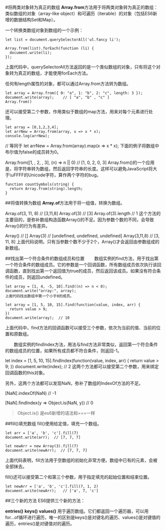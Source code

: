 #将两类对象转为真正的数组
**Array.from**方法用于将两类对象转为真正的数组：类似数组的对象（array-like object）和可遍历（iterable）的对象（包括ES6新增的数据结构Set和Map）。

一个转换类数组对象到数组的一个示例：
```
let list = document.querySelectorAll('ul.fancy li');
 
Array.from(list).forEach(function (li) {
  document.write(li);
});
```
上面代码中，querySelectorAll方法返回的是一个类似数组的对象，只有将这个对象转为真正的数组，才能使用forEach方法。

任何有length属性的对象，都可以通过Array.from方法转为数组。
```
let array = Array.from({ 0: "a", 1: "b", 2: "c", length: 3 });
document.write(array);    // [ "a", "b" , "c" ]
Array.from()
```
还可以接受第二个参数，作用类似于数组的map方法，用来对每个元素进行处理。
```
let array = [0,1,2,3,4];
let arrNew = Array.from(array, x => x * x);
console.log(arrNew);
```
// 等同于
let arrNew = Array.from(array).map(x => x * x);
下面的例子将数组中布尔值为false的成员转为0。

Array.from([1, , 2, , 3], (n) => n || 0)
// [1, 0, 2, 0, 3]
Array.from()的一个应用是，将字符串转为数组，然后返回字符串的长度。这样可以避免JavaScript将大于\uFFFF的Unicode字符，算作两个字符的bug。
```
function countSymbols(string) {
  return Array.from(string).length;
}
```
##将值转换为数组
**Array.of**方法用于将一组值，转换为数组。

Array.of(3, 11, 8) // [3,11,8]
Array.of(3) // [3]
Array.of(3).length // 1
这个方法的主要目的，是弥补数组构造函数Array()的不足。因为参数个数的不同，会导致Array()的行为有差异。

Array() // []
Array(3) // [undefined, undefined, undefined]
Array(3,11,8) // [3, 11, 8]
上面代码说明，只有当参数个数不少于2个，Array()才会返回由参数组成的新数组。

##找出第一个符合条件的数组成员和位置
　　数组实例的find方法，用于找出第一个符合条件的数组成员。它的参数是一个回调函数，所有数组成员依次执行该回调函数，直到找出第一个返回值为true的成员，然后返回该成员。如果没有符合条件的成员，则返回undefined。
```
let array = [1, 4, -5, 10].find((n) => n < 0);
document.write("array:", array);
上面代码找出数组中第一个小于0的成员。

let array = [1, 5, 10, 15].find(function(value, index, arr) {
  return value > 9;
}) 
document.write(array);  // 10
```
上面代码中，find方法的回调函数可以接受三个参数，依次为当前的值、当前的位置和原数组。

　　数组实例的findIndex方法，用法与find方法非常类似，返回第一个符合条件的数组成员的位置，如果所有成员都不符合条件，则返回-1。

let index = [1, 5, 10, 15].findIndex(function(value, index, arr) {
  return value > 9;
}) 
document.write(index);  // 2
这两个方法都可以接受第二个参数，用来绑定回调函数的this对象。

另外，这两个方法都可以发现NaN，弥补了数组的IndexOf方法的不足。

[NaN].indexOf(NaN)
// -1
 
[NaN].findIndex(y => Object.is(NaN, y))
// 0

>Object.is() 是es6新增的语法和===一样

##fill()填充数组
fill()使用给定值，填充一个数组。
```
let arr = ['a', 'b', 'c'].fill(7)
document.write(arr);  // [7, 7, 7]
 
let newArr = new Array(3).fill(7)
document.write(newArr);  // [7, 7, 7]
```
上面代码表明，fill方法用于空数组的初始化非常方便。数组中已有的元素，会被全部抹去。

fill()还可以接受第二个和第三个参数，用于指定填充的起始位置和结束位置。
```
let newArr = ['a', 'b', 'c'].fill(7, 1, 2)
document.write(newArr);   // ['a', 7, 'c']
```
##三个新的方法
ES6提供三个新的方法：

**entries()**
**keys()**
**values()**
用于遍历数组。它们都返回一个遍历器，可以用for...of循环进行遍历，唯一的区别是keys()是对键名的遍历、values()是对键值的遍历，entries()是对键值对的遍历。